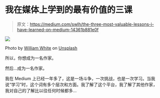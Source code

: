 # 我在媒体上学到的最有价值的三课

> 原文：<https://medium.com/swlh/the-three-most-valuable-lessons-i-have-learned-on-medium-14361b881e0f>

![](img/d9aea01d408d886d9305aaaff26783ce.png)

Photo by [William White](https://unsplash.com/@wrwhite3?utm_source=medium&utm_medium=referral) on [Unsplash](https://unsplash.com?utm_source=medium&utm_medium=referral)

所以，你想成为一名作家。

然后…成为一名作家。

我在 Medium 上已经一年多了，这是一场斗争，一次挑战，也是一次学习。当我说“学习”时，这个词有多个层次和方面。我了解了这个平台，我了解了其他作家，我对自己的了解比以往任何时候都多…
